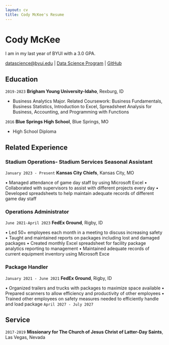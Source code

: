 ```yaml
---
layout: cv
title: Cody McKee's Resume
---
```

# Cody McKee
I am in my last year of BYUI with a 3.0 GPA. 

<div id="webaddress">
<a href="datascience@byui.edu">datascience@byui.edu</a>
| <a href="https://byuidatascience.github.io/development.html">Data Science Program</a>
| <a href="https://github.com/byuids-resumes">GitHub</a>
</div>

<!-- https://www.monique.tech/the-art-of-markdown -->

## Education

`2019-2023`
__Brigham Young University-Idaho__, Rexburg, ID

- Business Analytics Major. Related Coursework: Business Fundamentals, Business Statistics, Introduction to Excel, Spreadsheet Analysis for Business, Accounting, 
and Programming with Functions

`2016`
__Blue Springs High School__, Blue Springs, MO

- High School Diploma

## Related Experience

### Stadium Operations- Stadium Services Seasonal Assistant

`January 2023 - Present`
__Kansas City Chiefs__, Kansas City, MO

• Managed attendance of game day staff by using Microsoft Excel
• Collaborated with supervisors to assist with different projects every day
• Developed spreadsheets to help maintain adequate records of different game day staff

### Operations Administrator

`June 2021-April 2023`
__FedEx Ground__, Rigby, ID

• Led 50+ employees each month in a meeting to discuss increasing safety
• Taught and maintained reports on packages including lost and damaged packages
• Created monthly Excel spreadsheet for facility package analytics reporting to management
• Maintained adequate records of current equipment inventory using Microsoft Exce


### Package Handler

`January 2021 - June 2021`
__FedEx Ground__, Rigby, ID

• Organized trailers and trucks with packages to maximize space available
• Prepared scanners to allow efficiency and productivity of other employees
• Trained other employees on safety measures needed to efficiently handle and load package
`April 2027 - July 2027`



## Service 



`2017-2019`
__Missionary for The Church of Jesus Christ of Latter-Day Saints__, Las Vegas, Nevada



<!-- ### Footer

Last updated: December 2023-->


